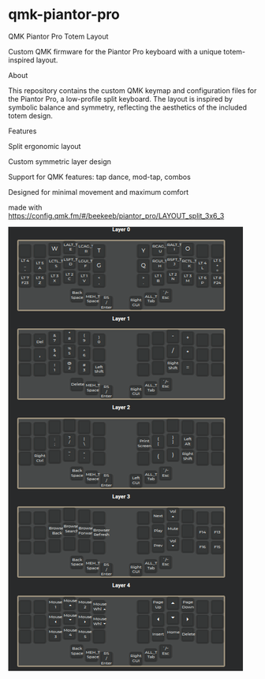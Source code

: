 # qmk-piantor-pro

QMK Piantor Pro Totem Layout

Custom QMK firmware for the Piantor Pro keyboard with a unique totem-inspired layout.



About

This repository contains the custom QMK keymap and configuration files for the Piantor Pro, a low-profile split keyboard. The layout is inspired by symbolic balance and symmetry, reflecting the aesthetics of the included totem design.

Features

Split ergonomic layout

Custom symmetric layer design

Support for QMK features: tap dance, mod-tap, combos

Designed for minimal movement and maximum comfort


made with <https://config.qmk.fm/#/beekeeb/piantor_pro/LAYOUT_split_3x6_3>

![my map](src/totem.png)
